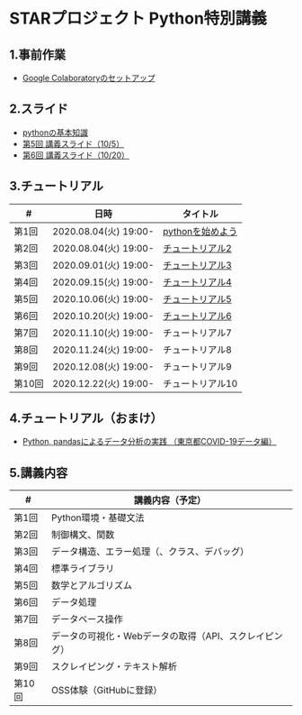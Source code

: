 # STARプロジェクト Python特別講義

## 1.事前作業

* [Google Colaboratoryのセットアップ](https://docs.google.com/document/d/1h8TP7jKYKsaW2OQIae8uzzL6I0oyRbbxQUZZO-hEkgw)<br>

## 2.スライド

* [pythonの基本知識](https://gitpitch.com/abenben/starproject-python/master?p=slide01-base)
* [第5回 講義スライド（10/5）](https://gitpitch.com/abenben/starproject-python/master?p=slide05-base)
* [第6回 講義スライド（10/20）](https://gitpitch.com/abenben/starproject-python/master?p=slide06-base)

## 3.チュートリアル

|#|日時|タイトル|
|---|---|---|
|第1回|2020.08.04(火) 19:00-|[pythonを始めよう](tutorial02.ipynb)|
|第2回|2020.08.04(火) 19:00-|[チュートリアル2](tutorial03.ipynb)|
|第3回|2020.09.01(火) 19:00-|[チュートリアル3](tutorial04.ipynb)|
|第4回|2020.09.15(火) 19:00-|[チュートリアル4](tutorial05.ipynb)|
|第5回|2020.10.06(火) 19:00-|[チュートリアル5](tutorial06.ipynb)|
|第6回|2020.10.20(火) 19:00-|[チュートリアル6](tutorial07.ipynb)|
|第7回|2020.11.10(火) 19:00-|チュートリアル7|
|第8回|2020.11.24(火) 19:00-|チュートリアル8|
|第9回|2020.12.08(火) 19:00-|チュートリアル9|
|第10回|2020.12.22(火) 19:00-|チュートリアル10|

## 4.チュートリアル（おまけ）

* [Python, pandasによるデータ分析の実践 （東京都COVID-19データ編）](tutorial99_covid19opendata.ipynb)

## 5.講義内容

|#|講義内容（予定）|
|---|---|
|第1回|Python環境・基礎文法
|第2回|制御構文、関数
|第3回|データ構造、エラー処理（、クラス、デバッグ）
|第4回|標準ライブラリ
|第5回|数学とアルゴリズム
|第6回|データ処理
|第7回|データベース操作
|第8回|データの可視化・Webデータの取得（API、スクレイピング）
|第9回|スクレイピング・テキスト解析
|第10回|OSS体験（GitHubに登録）
